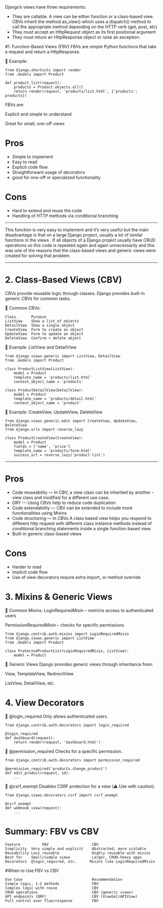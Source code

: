 Django’s views have three requirements:

- They are callable. A view can be either function or a class-based view. CBVs inherit the method as_view() which uses a dispatch() method to call the appropriate method depending on the HTTP verb (get, post, etc)
- They must accept an HttpRequest object as its first positional argument
- They must return an HttpResponse object or raise an exception.

#1. Function-Based Views (FBV)
FBVs are simple Python functions that take a request and return a HttpResponse.

🔹 Example:
```
from django.shortcuts import render
from .models import Product

def product_list(request):
    products = Product.objects.all()
    return render(request, 'products/list.html', {'products': products})
```
FBVs are:

Explicit and simple to understand

Great for small, one-off views

# Pros
- Simple to implement
- Easy to read
- Explicit code flow
- Straightforward usage of decorators
- good for one-off or specialized functionality
# Cons
- Hard to extend and reuse the code
- Handling of HTTP methods via conditional branching

---
This function is very easy to implement and it’s very useful but the main disadvantage is that on a large Django project, usually a lot of similar functions in the views . If all objects of a Django project usually have CRUD operations so this code is repeated again and again unnecessarily and this was one of the reasons that the class-based views and generic views were created for solving that problem.

---

# 2. Class-Based Views (CBV)
CBVs provide reusable logic through classes. Django provides built-in generic CBVs for common tasks.

🔹 Common CBVs:
```
Class	    Purpose
ListView	Show a list of objects
DetailView	Show a single object
CreateView	Form to create an object
UpdateView	Form to update an object
DeleteView	Confirm + delete object
```

🔹 Example: ListView and DetailView
```
from django.views.generic import ListView, DetailView
from .models import Product

class ProductListView(ListView):
    model = Product
    template_name = 'products/list.html'
    context_object_name = 'products'

class ProductDetailView(DetailView):
    model = Product
    template_name = 'products/detail.html'
    context_object_name = 'product'
```
🔹 Example: CreateView, UpdateView, DeleteView
```
from django.views.generic.edit import CreateView, UpdateView, DeleteView
from django.urls import reverse_lazy

class ProductCreateView(CreateView):
    model = Product
    fields = ['name', 'price']
    template_name = 'products/form.html'
    success_url = reverse_lazy('product-list')
```
---
# Pros
- Code reuseability — In CBV, a view class can be inherited by another - view class and modified for a different use case.
- DRY — Using CBVs help to reduce code duplication
- Code extendability — CBV can be extended to include more functionalities using Mixins
- Code structuring — In CBVs A class based view helps you respond to different http request with different class instance methods instead of conditional branching statements inside a single function based view.
- Built-in generic class-based views
# Cons
- Harder to read
- Implicit code flow
- Use of view decorators require extra import, or method override
# 3. Mixins & Generic Views
🔹 Common Mixins:
LoginRequiredMixin – restricts access to authenticated users

PermissionRequiredMixin – checks for specific permissions

```
from django.contrib.auth.mixins import LoginRequiredMixin
from django.views.generic import ListView
from .models import Product

class ProtectedProductList(LoginRequiredMixin, ListView):
    model = Product
```
🔹 Generic Views
Django provides generic views through inheritance from:

View, TemplateView, RedirectView

ListView, DetailView, etc.

# 4. View Decorators
🔹 @login_required
Only allows authenticated users.
```
from django.contrib.auth.decorators import login_required

@login_required
def dashboard(request):
    return render(request, 'dashboard.html')
```
🔹 @permission_required
Checks for a specific permission.

```
from django.contrib.auth.decorators import permission_required

@permission_required('products.change_product')
def edit_product(request, id):
    ...
```
🔹 @csrf_exempt
Disables CSRF protection for a view (⚠️ Use with caution).

```
from django.views.decorators.csrf import csrf_exempt

@csrf_exempt
def webhook_view(request):
    ...
```
# Summary: FBV vs CBV
```
Feature	         FBV	                CBV
Simplicity	Very simple and explicit	Abstracted, more scalable
Reusability	Less reusable	            Highly reusable with mixins
Best for	Small/simple views	        Larger, CRUD-heavy apps
Decorators	@login_required, etc.	   Mixins like LoginRequiredMixin
```


#When to Use FBV vs CBV
```
Use Case	                            Recommendation
Simple logic, 1–2 methods	            FBV
Complex logic with reuse	            CBV
CRUD operations	                        CBV (generic views)
API endpoints (DRF)	                    CBV (ViewSet/APIView)
Full control over flow/response	        FBV


```